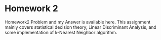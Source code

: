# Homework 2
Homework2 Problem and my Answer is available here. This assignment mainly covers statistical decision theory, Linear Discriminant Analysis, and some implementation of k-Nearest Neighbor algorithm.
